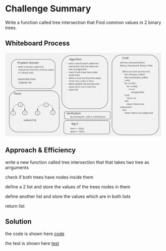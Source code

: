 # Challenge Summary
<!-- Description of the challenge -->
Write a function called tree intersection that Find common values in 2 binary trees.

## Whiteboard Process
<!-- Embedded whiteboard image -->
![cc32](cc32.png)

## Approach & Efficiency
<!-- What approach did you take? Why? What is the Big O space/time for this approach? -->
write a new function called tree intersection that that takes two tree as arrguments

check if both trees have nodes inside them

define a 2 list and store the values of the trees nodes in them

define another list and store the values which are in both lists

return list

## Solution
<!-- Show how to run your code, and examples of it in action -->
the code is shown here [code](intersection.py)

the test is shown here [test](test_intersection.py)

